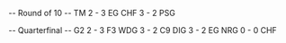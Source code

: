 -- Round of 10 --
TM 2 - 3 EG 
CHF 3 - 2 PSG

-- Quarterfinal --
G2  2 - 3 F3 
WDG 3 - 2 C9 
DIG 3 - 2 EG 
NRG 0 - 0 CHF
